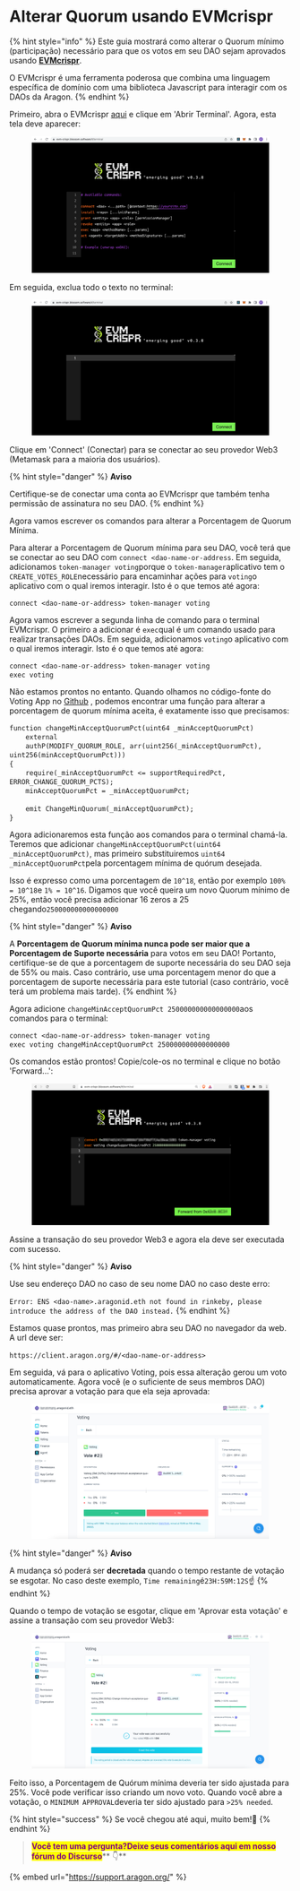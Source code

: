 # Alterar Quorum usando EVMcrispr

{% hint style="info" %}
Este guia mostrará como alterar o Quorum mínimo (participação) necessário para que os votos em seu DAO sejam aprovados usando [**EVMcrispr**](https://evm-crispr.blossom.software/#/).

O EVMcrispr é uma ferramenta poderosa que combina uma linguagem específica de domínio com uma biblioteca Javascript para interagir com os DAOs da Aragon.
{% endhint %}

Primeiro, abra o EVMcrispr [aqui](https://evm-crispr.blossom.software/#/) e clique em 'Abrir Terminal'. Agora, esta tela deve aparecer:

<figure><img src="../../../../.gitbook/assets/crisper1.png" alt=""><figcaption></figcaption></figure>

Em seguida, exclua todo o texto no terminal:

<figure><img src="../../../../.gitbook/assets/crisper2.png" alt=""><figcaption></figcaption></figure>

Clique em 'Connect' (Conectar) para se conectar ao seu provedor Web3 (Metamask para a maioria dos usuários).

{% hint style="danger" %}
**Aviso**

Certifique-se de conectar uma conta ao EVMcrispr que também tenha permissão de assinatura no seu DAO.
{% endhint %}

Agora vamos escrever os comandos para alterar a Porcentagem de Quorum Mínima.

Para alterar a Porcentagem de Quorum mínima para seu DAO, você terá que se conectar ao seu DAO com `connect <dao-name-or-address`. Em seguida, adicionamos `token-manager voting`porque o `token-manager`aplicativo tem o `CREATE_VOTES_ROLE`necessário para encaminhar ações para `voting`o aplicativo com o qual iremos interagir. Isto é o que temos até agora:

```
connect <dao-name-or-address> token-manager voting
```

Agora vamos escrever a segunda linha de comando para o terminal EVMcrispr. O primeiro a adicionar é `exec`qual é um comando usado para realizar transações DAOs. Em seguida, adicionamos `voting`o aplicativo com o qual iremos interagir. Isto é o que temos até agora:

```
connect <dao-name-or-address> token-manager voting
exec voting
```

Não estamos prontos no entanto. Quando olhamos no código-fonte do Voting App no [​​Github](https://github.com/aragon/aragon-apps/blob/631048d54b9cc71058abb8bd7c17f6738755d950/apps/voting/contracts/Voting.sol) , podemos encontrar uma função para alterar a porcentagem de quorum mínima aceita, é exatamente isso que precisamos:

```solidity
function changeMinAcceptQuorumPct(uint64 _minAcceptQuorumPct)
    external
    authP(MODIFY_QUORUM_ROLE, arr(uint256(_minAcceptQuorumPct), uint256(minAcceptQuorumPct)))
{
    require(_minAcceptQuorumPct <= supportRequiredPct, ERROR_CHANGE_QUORUM_PCTS);
    minAcceptQuorumPct = _minAcceptQuorumPct;

    emit ChangeMinQuorum(_minAcceptQuorumPct);
}
```

Agora adicionaremos esta função aos comandos para o terminal chamá-la. Teremos que adicionar `changeMinAcceptQuorumPct(uint64 _minAcceptQuorumPct)`, mas primeiro substituiremos `uint64 _minAcceptQuorumPct`pela porcentagem mínima de quórum desejada.

Isso é expresso como uma porcentagem de `10^18`, então por exemplo `100% = 10^18`e `1% = 10^16`. Digamos que você queira um novo Quorum mínimo de 25%, então você precisa adicionar 16 zeros a 25 chegando`250000000000000000`

{% hint style="danger" %}
**Aviso**

A **Porcentagem de Quorum mínima nunca pode ser maior que a Porcentagem de Suporte necessária** para votos em seu DAO! Portanto, certifique-se de que a porcentagem de suporte necessária do seu DAO seja de 55% ou mais. Caso contrário, use uma porcentagem menor do que a porcentagem de suporte necessária para este tutorial (caso contrário, você terá um problema mais tarde).
{% endhint %}

Agora adicione `changeMinAcceptQuorumPct 250000000000000000`aos comandos para o terminal:

```
connect <dao-name-or-address> token-manager voting
exec voting changeMinAcceptQuorumPct 250000000000000000
```

Os comandos estão prontos! Copie/cole-os no terminal e clique no botão 'Forward...':

<figure><img src="../../../../.gitbook/assets/crisper3.png" alt=""><figcaption></figcaption></figure>

Assine a transação do seu provedor Web3 e agora ela deve ser executada com sucesso.

{% hint style="danger" %}
**Aviso**

Use seu endereço DAO no caso de seu nome DAO no caso deste erro:

`Error: ENS <dao-name>.aragonid.eth not found in rinkeby, please introduce the address of the DAO instead.`
{% endhint %}

Estamos quase prontos, mas primeiro abra seu DAO no navegador da web. A url deve ser:

`https://client.aragon.org/#/<dao-name-or-address>`

Em seguida, vá para o aplicativo Voting, pois essa alteração gerou um voto automaticamente. Agora você (e o suficiente de seus membros DAO) precisa aprovar a votação para que ela seja aprovada:

<figure><img src="../../../../.gitbook/assets/crisper4.png" alt=""><figcaption></figcaption></figure>

{% hint style="danger" %}
**Aviso**

A mudança só poderá ser **decretada** quando o tempo restante de votação se esgotar. No caso deste exemplo, `Time remaining`é`23H:59M:12S`☝​
{% endhint %}

Quando o tempo de votação se esgotar, clique em 'Aprovar esta votação' e assine a transação com seu provedor Web3:

<figure><img src="../../../../.gitbook/assets/crisper5.png" alt=""><figcaption></figcaption></figure>

​Feito isso, a Porcentagem de Quórum mínima deveria ter sido ajustada para 25%. Você pode verificar isso criando um novo voto. Quando você abre a votação, o `MINIMUM APPROVAL`deveria ter sido ajustado para `>25% needed`.

{% hint style="success" %}
Se você chegou até aqui, muito bem!👏​​
{% endhint %}

> <mark style="color:purple;">**Você tem uma pergunta?Deixe seus comentários aqui em nosso fórum do Discurso**</mark>** 👇**

{% embed url="https://support.aragon.org/" %}
